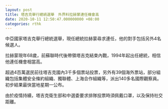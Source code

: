 ```yaml
---
layout: post
title: 塔吉克舉行總統選舉　外界料拉赫蒙連任機會高
date: 2020-10-11 12:50:47.000000000 +08:00
categories: rthk
---
```


中亞國家塔吉克舉行總統選舉，現任總統拉赫蒙尋求連任，他的對手包括另外4名候選人。

拉赫蒙現年68歲，前蘇聯時代後帶領塔吉克結束內戰，1994年起出任總統，相信他連任機會相當高。

超過4百萬選民前往塔吉克國內3千多個票站投票，另外有39個海外票站，部分組織包括集體安全條約組織、獨聯體、上海合作組織等，派出140多名國際觀察員。初步結果最快當地星期一公布。

由於疫情持續，塔吉克衛生部和中選委要求排隊投票時須佩戴口罩，以及保持社交距離。
